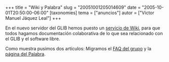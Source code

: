 +++
title = "Wiki y Palabra"
slug = "20051001205014609"
date = "2005-10-01T20:50:00-06:00"
[taxonomies]
tema = ["anuncios"]
autor = ["Víctor Manuel Jáquez Leal"]
+++

En el nuevo servidor del GLIB hemos puesto un [servicio de
Wiki](http://wiki.glib.org.mx), para que todos hagamos documentación
colaborativa de lo que sea relacionado con el GLIB y el software libre.

Como muestra pusimos dos artículos: Migramos el [FAQ del
grupo](http://wiki.glib.org.mx/index.php/FAQ) y la [página del
Palabra](http://wiki.glib.org.mx/index.php/Palabra).

